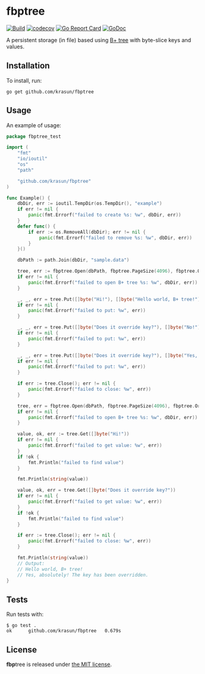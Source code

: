 # **fbp**tree

[![Build](https://github.com/krasun/fbptree/actions/workflows/build.yml/badge.svg?branch=main)](https://github.com/krasun/fbptree/actions/workflows/build.yml)
[![codecov](https://codecov.io/gh/krasun/fbptree/branch/main/graph/badge.svg?token=8NU6LR4FQD)](https://codecov.io/gh/krasun/fbptree)
[![Go Report Card](https://goreportcard.com/badge/github.com/krasun/fbptree)](https://goreportcard.com/report/github.com/krasun/fbptree)
[![GoDoc](https://godoc.org/https://godoc.org/github.com/krasun/fbptree?status.svg)](https://godoc.org/github.com/krasun/fbptree)

A persistent storage (in file) based using [B+ tree](https://en.wikipedia.org/wiki/B%2B_tree) with byte-slice keys and values. 

## Installation 

To install, run:

```
go get github.com/krasun/fbptree
```

## Usage

An example of usage: 

```go
package fbptree_test

import (
	"fmt"
	"io/ioutil"
	"os"
	"path"

	"github.com/krasun/fbptree"
)

func Example() {
	dbDir, err := ioutil.TempDir(os.TempDir(), "example")
	if err != nil {
		panic(fmt.Errorf("failed to create %s: %w", dbDir, err))
	}
	defer func() {
		if err := os.RemoveAll(dbDir); err != nil {
			panic(fmt.Errorf("failed to remove %s: %w", dbDir, err))
		}
	}()

	dbPath := path.Join(dbDir, "sample.data")

	tree, err := fbptree.Open(dbPath, fbptree.PageSize(4096), fbptree.Order(500))
	if err != nil {
		panic(fmt.Errorf("failed to open B+ tree %s: %w", dbDir, err))
	}

	_, _, err = tree.Put([]byte("Hi!"), []byte("Hello world, B+ tree!"))
	if err != nil {
		panic(fmt.Errorf("failed to put: %w", err))
	}

	_, _, err = tree.Put([]byte("Does it override key?"), []byte("No!"))
	if err != nil {
		panic(fmt.Errorf("failed to put: %w", err))
	}

	_, _, err = tree.Put([]byte("Does it override key?"), []byte("Yes, absolutely! The key has been overridden."))
	if err != nil {
		panic(fmt.Errorf("failed to put: %w", err))
	}

	if err := tree.Close(); err != nil {
		panic(fmt.Errorf("failed to close: %w", err))
	}

	tree, err = fbptree.Open(dbPath, fbptree.PageSize(4096), fbptree.Order(500))
	if err != nil {
		panic(fmt.Errorf("failed to open B+ tree %s: %w", dbDir, err))
	}

	value, ok, err := tree.Get([]byte("Hi!"))
	if err != nil {
		panic(fmt.Errorf("failed to get value: %w", err))
	}
	if !ok {
		fmt.Println("failed to find value")
	}

	fmt.Println(string(value))

	value, ok, err = tree.Get([]byte("Does it override key?"))
	if err != nil {
		panic(fmt.Errorf("failed to get value: %w", err))
	}
	if !ok {
		fmt.Println("failed to find value")
	}

	if err := tree.Close(); err != nil {
		panic(fmt.Errorf("failed to close: %w", err))
	}

	fmt.Println(string(value))
	// Output:
	// Hello world, B+ tree!
	// Yes, absolutely! The key has been overridden.
}
```

## Tests

Run tests with: 

```
$ go test .
ok  	github.com/krasun/fbptree	0.679s
```

## License 

**fbp**tree is released under [the MIT license](LICENSE).